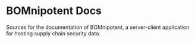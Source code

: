 # BOMnipotent Docs

Sources for the documentation of BOMnipotent, a server-client application for hosting supply chain security data.


